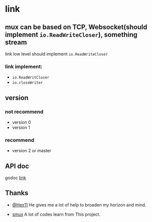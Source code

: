 # link

## mux can be based on TCP, Websocket(should implement `io.ReadWriteCloser`), something stream
link low level should implement `io.ReadWriteCloser`

### link implement:
- `io.ReadWritCloser`
- `io.closeWriter`

## version
### not recommend
- version 0
- version 1

### recommend
- version 2 or master

## API doc
godoc [link](https://godoc.org/github.com/Sherlock-Holo/link)

## Thanks
- [@Hex11](https://github.com/hex11)
He gives me a lot of help to broaden my horizon and mind.

- [smux](https://github.com/xtaci/smux)
A lot of codes learn from This project.